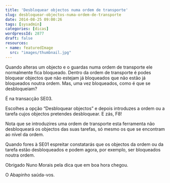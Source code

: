 ```yaml
---
title: 'Desbloquear objectos numa ordem de transporte'
slug: desbloquear-objectos-numa-ordem-de-transporte
date: 2014-08-25 09:00:26
tags: [sysadmin]
categories: [dicas]
wordpressId: 2877
draft: false
resources:
- name: featuredImage
  src: "images/thumbnail.jpg"
---
```

Quando alteras um objecto e o guardas numa ordem de transporte ele normalmente fica bloqueado. Dentro da ordem de transporte é podes bloquear objectos que não estejam já bloqueados que não estão já bloqueados noutra ordem. Mas, uma vez bloqueados, como é que se desbloqueiam?

<!--more-->

É na transacção SE03.

Escolhes a opção “Desbloquear objectos” e depois introduzes a ordem ou a tarefa cujos objectos pretendes desbloquear. E zás, F8!

Nota que se introduzires uma ordem de transporte esta ferramenta não desbloqueará os objectos das suas tarefas, só mesmo os que se encontram ao nível da ordem.

Quando fores à SE01 espreitar constatarás que os objectos da ordem ou da tarefa estão desbloqueados e podem agora, por exemplo, ser bloqueados noutra ordem.

Obrigado Nuno Morais pela dica que em boa hora chegou.

O Abapinho saúda-vos.
